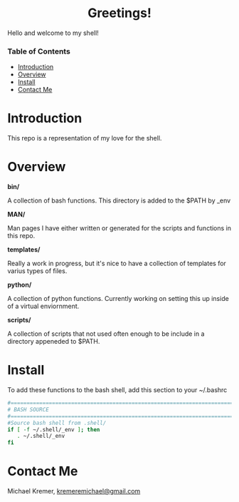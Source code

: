<div align="center">

# Greetings!

</div>

Hello and welcome to my shell! 

### Table of Contents
- [Introduction](#introduction)
- [Overview](#overview)
- [Install](#install)
- [Contact Me](#contact-me)

# Introduction

This repo is a representation of my love for the shell. 

# Overview

**bin/**

A collection of bash functions. This directory is added to the $PATH by \_env

**MAN/**

Man pages I have either written or generated for the scripts and functions in
this repo.

**templates/**

Really a work in progress, but it's nice to have a collection of templates for
varius types of files. 

**python/**

A collection of python functions. Currently working on setting this up inside
of a virtual enviornment.

**scripts/**

A collection of scripts that not used often enough to be include in a directory
appeneded to $PATH.

# Install

To add these functions to the bash shell, add this section to your ~/.bashrc

```sh
#=============================================================================#
# BASH SOURCE
#=============================================================================#
#Source bash shell from .shell/ 
if [ -f ~/.shell/_env ]; then
   . ~/.shell/_env
fi
```

# Contact Me

Michael Kremer, <kremeremichael@gmail.com>
